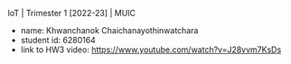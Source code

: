 IoT | Trimester 1 [2022-23] | MUIC

* name: Khwanchanok Chaichanayothinwatchara
* student id: 6280164
* link to HW3 video: https://www.youtube.com/watch?v=J28vvm7KsDs
